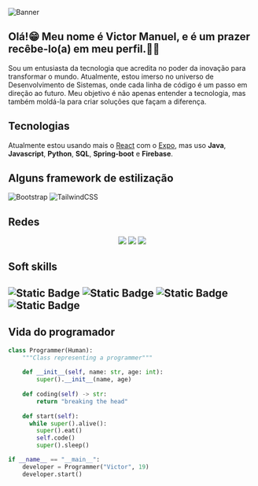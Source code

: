 ![Banner](https://github.com/user-attachments/assets/9e758e5c-dd66-4c0e-bd5a-e7575755dfe7)

## Olá!😁 Meu nome é Victor Manuel, e é um prazer recêbe-lo(a) em meu perfil.👨‍💻

Sou um entusiasta da tecnologia que acredita no poder da inovação para transformar o mundo. Atualmente, estou imerso no universo de Desenvolvimento de Sistemas, onde cada linha de código é um passo em direção ao futuro. Meu objetivo é não apenas entender a tecnologia, mas também moldá-la para criar soluções que façam a diferença.

## Tecnologias
Atualmente estou usando mais o [React](https://reactnative.dev/) com o [Expo](https://expo.dev/), mas uso **Java**, **Javascript**, **Python**, **SQL**, **Spring-boot** e **Firebase**.
## Alguns framework de estilização
![Bootstrap](https://img.shields.io/badge/bootstrap-%238511FA.svg?style=for-the-badge&logo=bootstrap&logoColor=white)	![TailwindCSS](https://img.shields.io/badge/tailwindcss-%2338B2AC.svg?style=for-the-badge&logo=tailwind-css&logoColor=white)

## Redes
<div align="center" alt="links">
  <a href="https://www.instagram.com/vitao.al" target="_blank"><img src="https://img.shields.io/badge/Instagram-E4405F?style=for-the-badge&logo=instagram&logoColor=white" target="_blank"></a>
  <a href="https://www.linkedin.com/in/victor-manuel-343386251" target="_blank"><img src="https://img.shields.io/badge/LinkedIn-0077B5?style=for-the-badge&logo=linkedin&logoColor=white" target="_blank"></a>
  <a href="mailto:vm74531@gmail.com target="_blank"><img src="https://img.shields.io/badge/Gmail-D14836?style=for-the-badge&logo=gmail&logoColor=white" target="_blank"></a>
</div>

## Soft skills 
## ![Static Badge](https://img.shields.io/badge/Comunicatvo-FF0000) ![Static Badge](https://img.shields.io/badge/Trabalhar_em_equipe-FF0000) ![Static Badge](https://img.shields.io/badge/Prestativo-FF0000) ![Static Badge](https://img.shields.io/badge/Paciênte-FF0000)

## Vida do programador
```python
class Programmer(Human):
    """Class representing a programmer"""
    
    def __init__(self, name: str, age: int):
        super().__init__(name, age)
                
    def coding(self) -> str:
        return "breaking the head"
        
    def start(self):
      while super().alive():
        super().eat()
        self.code()
        super().sleep()

if __name__ == "__main__":
    developer = Programmer("Victor", 19)
    developer.start()
```

<!--

